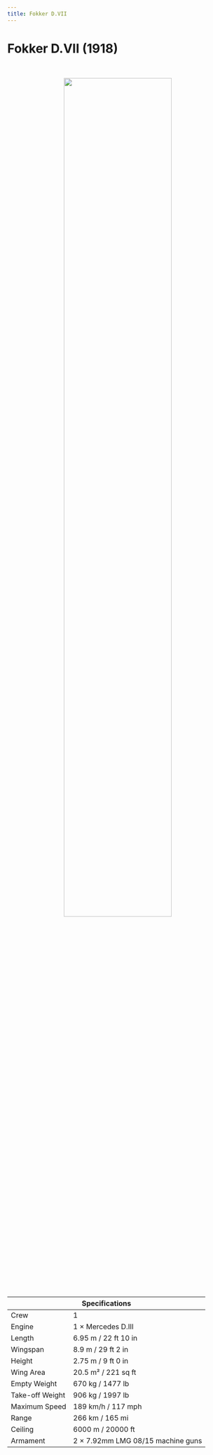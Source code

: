 ```yaml
---
title: Fokker D.VII
---
```


<h1 class="center-header">Fokker D.VII (1918)</h1>

<br>

<p align="center">
  <img src="../images/fokker_dvii.jpg" width="70%">
</p>

<br>

<table class="table_component">
  <thead>
    <tr>
      <th colspan="2" class="header">Specifications</th>
    </tr>
  </thead>
  <tbody>
    <tr>
      <td>Crew</td>
      <td>1</td>
    </tr>
    <tr>
      <td>Engine</td>
      <td>1 × Mercedes D.III</td>
    </tr>
    <tr>
      <td>Length</td>
      <td>6.95 m / 22 ft 10 in</td>
    </tr>
    <tr>
      <td>Wingspan</td>
      <td>8.9 m / 29 ft 2 in</td>
    </tr>
    <tr>
      <td>Height</td>
      <td>2.75 m / 9 ft 0 in</td>
    </tr>
    <tr>
      <td>Wing Area</td>
      <td>20.5 m² / 221 sq ft</td>
    </tr>
    <tr>
      <td>Empty Weight</td>
      <td>670 kg / 1477 lb</td>
    </tr>
    <tr>
      <td>Take-off Weight</td>
      <td>906 kg / 1997 lb</td>
    </tr>
    <tr>
      <td>Maximum Speed</td>
      <td>189 km/h / 117 mph</td>
    </tr>
    <tr>
      <td>Range</td>
      <td>266 km / 165 mi</td>
    </tr>
    <tr>
      <td>Ceiling</td>
      <td>6000 m / 20000 ft</td>
    </tr>
    <tr>
      <td>Armament</td>
      <td>2 × 7.92mm LMG 08/15 machine guns</td>
    </tr>
  </tbody>
</table>

<br>